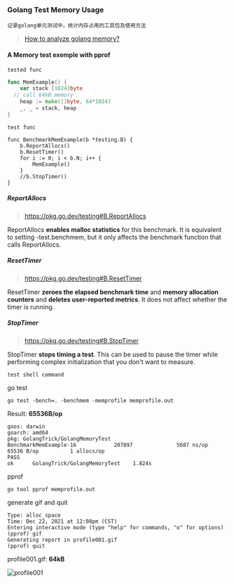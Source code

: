 ### Golang Test Memory Usage

`记录golang单元测试中，统计内存占用的工具包及使用方法`

> [How to analyze golang memory?](https://stackoverflow.com/questions/24863164/how-to-analyze-golang-memory)

#### A Memory test exemple with pprof

`tested func`

````go
func MemExample() {
	var stack [1024]byte
  // call 64kB memory
	heap := make([]byte, 64*1024)
	_, _ = stack, heap
}
`````

`test func`

```##go
func BenchmarkMemExample(b *testing.B) {
	b.ReportAllocs()
	b.ResetTimer()
	for i := 0; i < b.N; i++ {
		MemExample()
	}
	//b.StopTimer()
}
```

##### ReportAllocs

> https://pkg.go.dev/testing#B.ReportAllocs

ReportAllocs **enables malloc statistics** for this benchmark. It is equivalent to setting -test.benchmem, but it only affects the benchmark function that calls ReportAllocs.

##### ResetTimer

> https://pkg.go.dev/testing#B.ResetTimer

ResetTimer **zeroes the elapsed benchmark time** and **memory allocation counters** and **deletes user-reported metrics**. It does not affect whether the timer is running.

##### StopTimer

> https://pkg.go.dev/testing#B.StopTimer

StopTimer **stops timing a test**. This can be used to pause the timer while performing complex initialization that you don't want to measure.

 `test shell command`

go test

```shell
go test -bench=. -benchmem -memprofile memprofile.out
```

Result: **65536B/op**

```shell
goos: darwin
goarch: amd64
pkg: GolangTrick/GolangMemoryTest
BenchmarkMemExample-16            207897              5687 ns/op           65536 B/op          1 allocs/op
PASS
ok      GolangTrick/GolangMemoryTest    1.824s
```

pprof

```shell
go tool pprof memprofile.out
```

generate gif and quit

```shell
Type: alloc_space
Time: Dec 22, 2021 at 12:08pm (CST)
Entering interactive mode (type "help" for commands, "o" for options)
(pprof) gif
Generating report in profile001.gif
(pprof) quit
```

profile001.gif: **64kB** 

![profile001](./profile001.gif)
